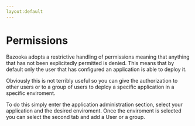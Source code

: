 ```yaml
---
layout:default
---
```


# Permissions

Bazooka adopts a restrictive handling of permissions meaning that anything that has not been explicitedly permitted is denied. This means that by default only the user that has configured an application is able to deploy it.

Obviously this is not terribly useful so you can give the authorization to other users or to a group of users to deploy a specific application in a specific enviroment.

To do this simply enter the application administration section, select your application and the desired enviroment. Once the enviroment is selected you can select the second tab and add a User or a group.
